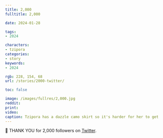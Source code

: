 ```yaml
---
title: 2,000
fulltitle: 2,000

date: 2024-01-28

tags:
- 2024

characters:
- tzipora
categories:
- story
keywords:
- 2024

rgb: 228, 154, 68
url: /stories/2000-twitter/

toc: false

image: /images/fullres/2,000.jpg
reddit:
print:
video:
caption: Tzipora has a dazzle camo skirt so it's harder for her to get sunk by torpedos
---
```

🎉 THANK YOU for 2,000 followers on [Twitter](www.twitter.com/vekllei).